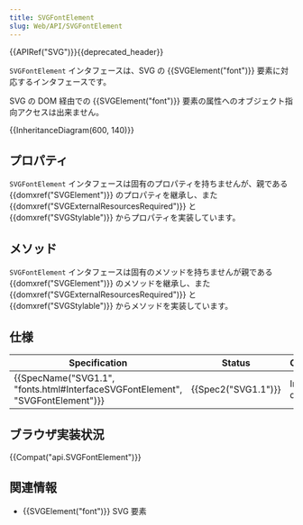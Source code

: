 ```yaml
---
title: SVGFontElement
slug: Web/API/SVGFontElement
---
```

{{APIRef("SVG")}}{{deprecated_header}}

`SVGFontElement` インタフェースは、SVG の {{SVGElement("font")}} 要素に対応するインタフェースです。

SVG の DOM 経由での {{SVGElement("font")}} 要素の属性へのオブジェクト指向アクセスは出来ません。

{{InheritanceDiagram(600, 140)}}

## プロパティ

`SVGFontElement` インタフェースは固有のプロパティを持ちませんが、親である {{domxref("SVGElement")}} のプロパティを継承し、また{{domxref("SVGExternalResourcesRequired")}} と {{domxref("SVGStylable")}} からプロパティを実装しています。

## メソッド

`SVGFontElement` インタフェースは固有のメソッドを持ちませんが親である {{domxref("SVGElement")}} のメソッドを継承し、また{{domxref("SVGExternalResourcesRequired")}} と {{domxref("SVGStylable")}} からメソッドを実装しています。

## 仕様

| Specification                                                                                            | Status                   | Comment            |
| -------------------------------------------------------------------------------------------------------- | ------------------------ | ------------------ |
| {{SpecName("SVG1.1", "fonts.html#InterfaceSVGFontElement", "SVGFontElement")}} | {{Spec2("SVG1.1")}} | Initial definition |

## ブラウザ実装状況

{{Compat("api.SVGFontElement")}}

## 関連情報

- {{SVGElement("font")}} SVG 要素
